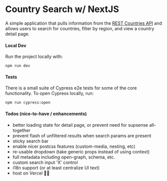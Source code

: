 # Country Search w/ NextJS

A simple application that pulls information from the [REST Countries API](https://restcountries.com/#api-endpoints-v3) and allows users to search for countries, filter by region, and view a country detail page.

#### Local Dev

Run the project locally with:

```
npm run dev
```


#### Tests

There is a small suite of Cypress e2e tests for some of the core functionality. To open Cypress locally, run:

```
npm run cypress:open

```

#### Todos (nice-to-have / enhancements)

- better loading state for detail page, or prevent need for supsense all-together
- prevent flash of unfiltered results when search params are present
- sticky search bar
- enable nicer postcss features (custom-media, nesting, etc)
- re-usable dropdown (take generic props instead of using context)
- full metadata including open-graph, schema, etc.
- custom search input 'X' control
- i18n support (or at least centralize UI text)
- host on Vercel 🤷‍♂️

